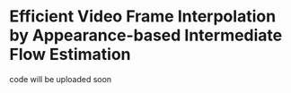 # Efficient Video Frame Interpolation by Appearance-based Intermediate Flow Estimation
code will be uploaded soon
